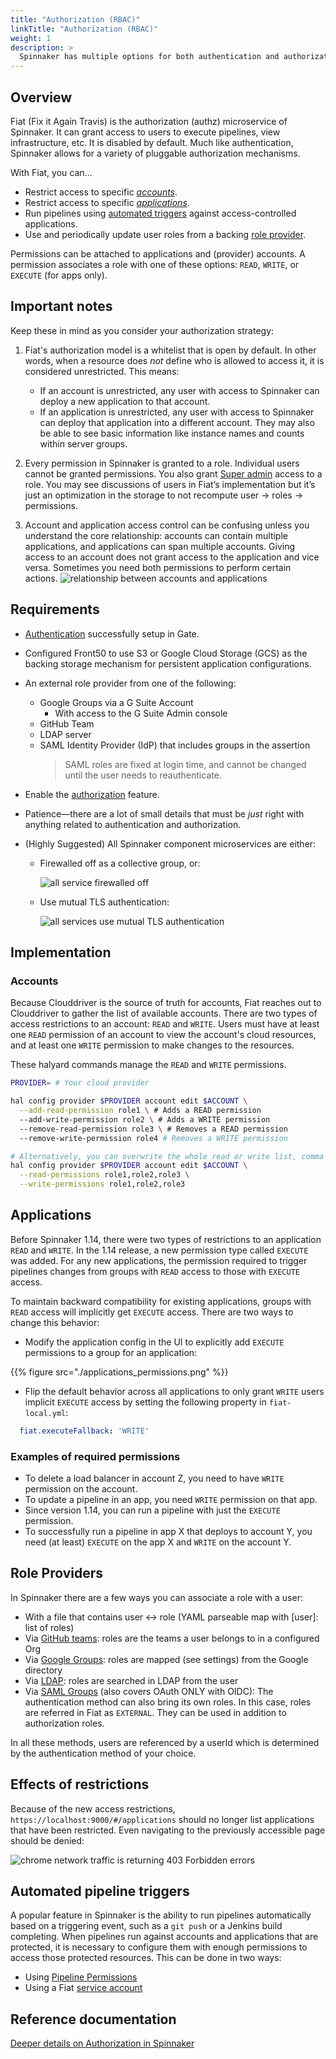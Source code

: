 ```yaml
---
title: "Authorization (RBAC)"
linkTitle: "Authorization (RBAC)"
weight: 1
description: >
  Spinnaker has multiple options for both authentication and authorization
---
```


## Overview

Fiat (Fix it Again Travis) is the authorization (authz) microservice of Spinnaker. It can grant access to users 
to execute pipelines, view infrastructure, etc. It is disabled by default. Much like authentication, Spinnaker allows for a 
variety of pluggable authorization mechanisms. 

With Fiat, you can&hellip;

* Restrict access to specific [_accounts_](#accounts).
* Restrict access to specific [_applications_](#applications).
* Run pipelines using [automated triggers](#automated-pipeline-triggers) against access-controlled applications.
* Use and periodically update user roles from a backing [role provider](#role-providers).

Permissions can be attached to applications and (provider) accounts. A permission associates a role with one of these
 options: `READ`, `WRITE`, or `EXECUTE` (for apps only).
 
## Important notes

Keep these in mind as you consider your authorization strategy:

1) Fiat's authorization model is a whitelist that is open by default. In other words, when a resource does _not_ 
define who is allowed to access it, it is considered unrestricted.  This means:
   * If an account is unrestricted, any user with access to Spinnaker can deploy a new application
   to that account.
   * If an application is unrestricted, any user with access to Spinnaker can deploy that
   application into a different account. They may also be able to see basic information like
   instance names and counts within server groups.

1)  Every permission in Spinnaker is granted to a role. Individual users cannot be granted permissions. You also grant
 [Super admin](/docs/v1.19/setup/security/admin/) access to a role. You may see discussions of users in Fiat’s implementation but
  it’s just an optimization in the storage to not recompute user → roles → permissions.

1)  Account and application access control can be confusing unless you understand the core
relationship: accounts can contain multiple applications, and applications can span multiple
accounts.  Giving access to an account does not grant access to the application and vice versa.  Sometimes you need 
both permissions to perform certain actions.
![relationship between accounts and applications](application-account-relationship.png)


## Requirements

* [Authentication](../authentication) successfully setup in Gate.

* Configured Front50 to use S3 or Google Cloud Storage (GCS) as the backing storage mechanism for
 persistent application configurations.

* An external role provider from one of the following:
    * Google Groups via a G Suite Account
        * With access to the G Suite Admin console
    * GitHub Team
    * LDAP server
    * SAML Identity Provider (IdP) that includes groups in the assertion
        > SAML roles are fixed at login time, and cannot be changed until the user needs to
        reauthenticate.

* Enable the [authorization](/reference/halyard/commands/#hal-config-security-authz-enable) feature.

* Patience&mdash;there are a lot of small details that must be _just_ right with anything related to
 authentication and authorization.

* (Highly Suggested) All Spinnaker component microservices are either:
    * Firewalled off as a collective group, or:

        ![all service firewalled off](fiat-firewall.png)

    * Use mutual TLS authentication:

        ![all services use mutual TLS authentication](fiat-mTLS.png)



## Implementation

### Accounts
 Because Clouddriver is the source of truth for accounts, Fiat reaches out to Clouddriver
to gather the list of available accounts. There are two types of access restrictions to an account: `READ` and 
`WRITE`. Users must have at least one `READ` permission of an account to view the account's cloud resources, and at 
least one `WRITE` permission to make changes to the resources.

These halyard commands manage the `READ` and `WRITE` permissions.

```bash
PROVIDER= # Your cloud provider

hal config provider $PROVIDER account edit $ACCOUNT \
  --add-read-permission role1 \ # Adds a READ permission
  --add-write-permission role2 \ # Adds a WRITE permission
  --remove-read-permission role3 \ # Removes a READ permission
  --remove-write-permission role4 # Removes a WRITE permission

# Alternatively, you can overwrite the whole read or write list, comma delimited.
hal config provider $PROVIDER account edit $ACCOUNT \
  --read-permissions role1,role2,role3 \
  --write-permissions role1,role2,role3
```

## Applications
Before Spinnaker 1.14, there were two types of restrictions to an application `READ` and `WRITE`.
In the 1.14 release, a new permission type called `EXECUTE` was added. For any new applications,
the permission required to trigger pipelines changes from groups with `READ` access to those with
`EXECUTE` access.

To maintain backward compatibility for existing applications, groups with `READ` access will implicitly
get `EXECUTE` access. There are two ways to change this behavior:

* Modify the application config in the UI to explicitly add `EXECUTE` permissions to a group for an application:

{{% figure src="./applications_permissions.png" %}}

* Flip the default behavior across all applications to only grant `WRITE` users implicit `EXECUTE` access by
setting the following property in `fiat-local.yml`:

```yml
  fiat.executeFallback: 'WRITE'
```

### Examples of required permissions

- To delete a load balancer in account Z, you need to have `WRITE` permission on the account.
- To update a pipeline in an app, you need `WRITE` permission on that app.
- Since version 1.14, you can run a pipeline with just the `EXECUTE` permission.
- To successfully run a pipeline in app X that deploys to account Y, you need (at least)  `EXECUTE` on the app X and
 `WRITE` on the account Y.

## Role Providers
In Spinnaker there are a few ways you can associate a role with a user:

- With a file that contains user ↔ role (YAML parseable map with [user]: list of roles)
- Via [GitHub teams](./github-teams/): roles are the teams a user belongs to in a configured Org
- Via [Google Groups](./google-groups/): roles are mapped (see settings) from the Google directory
- Via [LDAP](./ldap/): roles are searched in LDAP from the user
- Via [SAML Groups](./saml/) (also covers OAuth ONLY with OIDC): The authentication method can also bring its own roles. In this case, roles are referred
 in Fiat as `EXTERNAL`. They can be used in addition to authorization roles.
 
In all these methods, users are referenced by a userId which is determined by the authentication method of your choice.

## Effects of restrictions

Because of the new access restrictions, `https://localhost:9000/#/applications` should no longer
list applications that have been restricted. Even navigating to the previously accessible page
should be denied:

![chrome network traffic is returning 403 Forbidden errors](restricted-network-traffic.png)

## Automated pipeline triggers

A popular feature in Spinnaker is the ability to run pipelines automatically based on a
triggering event, such as a `git push` or a Jenkins build completing. When pipelines run against
accounts and applications that are protected, it is necessary to configure
them with enough permissions to access those protected resources. This can
be done in two ways:

* Using [Pipeline Permissions](./pipeline-permissions/)
* Using a Fiat [service account](./service-accounts/)

## Reference documentation
[Deeper details on Authorization in Spinnaker](/reference/architecture/authz_authn/authorization/)
